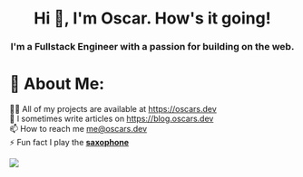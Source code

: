 <h1 align="center">Hi 👋, I'm Oscar. How's it going!</h1>
<h3 align="center">I'm a Fullstack Engineer with a passion for building on the web.</h3>

# 💫 About Me:
👨‍💻 All of my projects are available at https://oscars.dev<br>📝 I sometimes write articles on https://blog.oscars.dev <br>📫 How to reach me me@oscars.dev<br>⚡ Fun fact I play the [**saxophone**](https://www.youtube.com/watch?v=07Hs99EJOF0)<br>

![](https://github-readme-stats.vercel.app/api/top-langs/?username=ozcap&theme=default&hide_border=false&include_all_commits=true&count_private=true&layout=compact)
